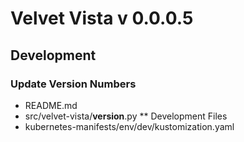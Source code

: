 # Velvet Vista v 0.0.0.5

## Development
### Update Version Numbers
 - README.md
 - src/velvet-vista/__version__.py
** Development Files
 - kubernetes-manifests/env/dev/kustomization.yaml
